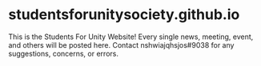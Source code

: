# studentsforunitysociety.github.io
This is the Students For Unity Website! Every single news, meeting, event, and others will be posted here. Contact nshwiajqhsjos#9038 for any suggestions, concerns, or errors. 
